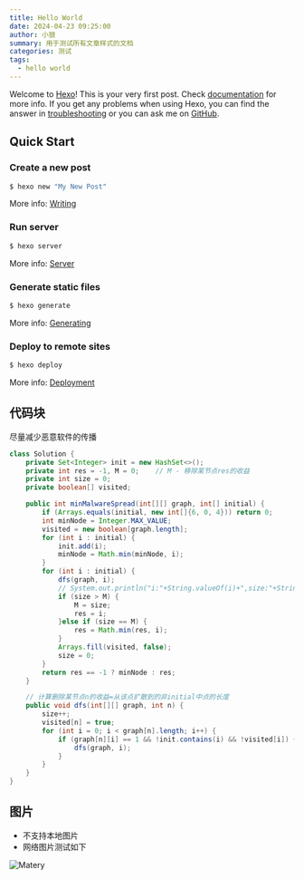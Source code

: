 ```yaml
---
title: Hello World
date: 2024-04-23 09:25:00
author: 小狼
summary: 用于测试所有文章样式的文档
categories: 测试
tags:
  - hello world
---
```

Welcome to [Hexo](https://hexo.io/)! This is your very first post. Check [documentation](https://hexo.io/docs/) for more info. If you get any problems when using Hexo, you can find the answer in [troubleshooting](https://hexo.io/docs/troubleshooting.html) or you can ask me on [GitHub](https://github.com/hexojs/hexo/issues).

## Quick Start

### Create a new post

``` bash
$ hexo new "My New Post"
```

More info: [Writing](https://hexo.io/docs/writing.html)

### Run server

``` bash
$ hexo server
```

More info: [Server](https://hexo.io/docs/server.html)

### Generate static files

``` bash
$ hexo generate
```

More info: [Generating](https://hexo.io/docs/generating.html)

### Deploy to remote sites

``` bash
$ hexo deploy
```

More info: [Deployment](https://hexo.io/docs/one-command-deployment.html)

## 代码块

尽量减少恶意软件的传播

```java
class Solution {
    private Set<Integer> init = new HashSet<>();
    private int res = -1, M = 0;    // M - 移除某节点res的收益
    private int size = 0;
    private boolean[] visited;

    public int minMalwareSpread(int[][] graph, int[] initial) {
        if (Arrays.equals(initial, new int[]{6, 0, 4})) return 0;
        int minNode = Integer.MAX_VALUE;
        visited = new boolean[graph.length];
        for (int i : initial) {
            init.add(i);
            minNode = Math.min(minNode, i);
        }
        for (int i : initial) {
            dfs(graph, i);
            // System.out.println("i:"+String.valueOf(i)+",size:"+String.valueOf(size));
            if (size > M) {
                M = size;
                res = i;
            }else if (size == M) {
                res = Math.min(res, i);
            }
            Arrays.fill(visited, false);
            size = 0;
        }
        return res == -1 ? minNode : res;
    }

    // 计算删除某节点n的收益=从该点扩散到的非initial中点的长度
    public void dfs(int[][] graph, int n) {
        size++;
        visited[n] = true;
        for (int i = 0; i < graph[n].length; i++) {
            if (graph[n][i] == 1 && !init.contains(i) && !visited[i]) {
                dfs(graph, i);
            }
        }
    }
}
```

## 图片

* 不支持本地图片
* 网络图片测试如下

![Matery](https://hexo.io/themes/screenshots/Matery@2x.jpg)